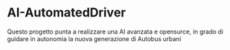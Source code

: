 # AI-AutomatedDriver
Questo progetto punta a realizzare una AI avanzata e opensurce, in grado di guidare in autonomia la nuova generazione di Autobus urbani

